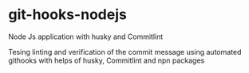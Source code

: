 # git-hooks-nodejs
Node Js application with husky and Commitlint

Tesing linting and verification of the commit message using automated githooks with helps of husky, Commitlint and npn packages
